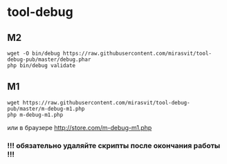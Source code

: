 # tool-debug
## M2
```
wget -O bin/debug https://raw.githubusercontent.com/mirasvit/tool-debug-pub/master/debug.phar
php bin/debug validate
```

## M1
```
wget https://raw.githubusercontent.com/mirasvit/tool-debug-pub/master/m-debug-m1.php
php m-debug-m1.php
```

или в браузере
http://store.com/m-debug-m1.php



### !!! обязательно удаляйте скрипты после окончания работы !!!
